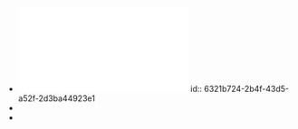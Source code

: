 - ![Writing Academic English.pdf](../assets/Writing_Academic_English_1663153984736_0.pdf)
  id:: 6321b724-2b4f-43d5-a52f-2d3ba44923e1
-
-